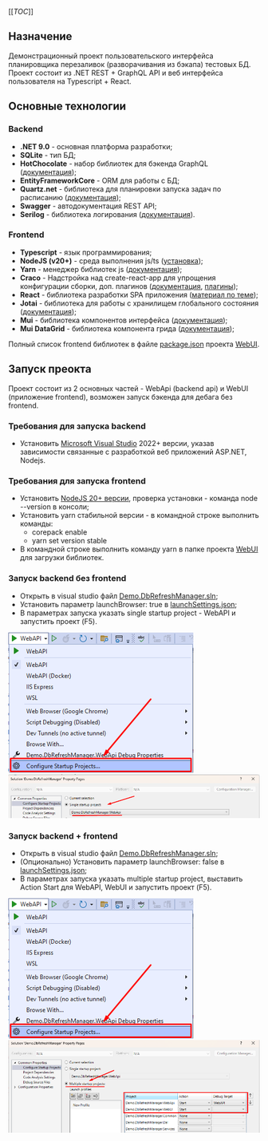 [[_TOC_]]

## Назначение

Демонстрационный проект пользовательского интерфейса планировщика перезаливок (разворачивания из бэкапа) тестовых БД.
Проект состоит из .NET REST + GraphQL API и веб интерфейса пользователя на Typescript + React.

## Основные технологии

### Backend

- **.NET 9.0** - основная платформа разработки;
- **SQLite** - тип БД;
- **HotChocolate** - набор библиотек для бэкенда GraphQL ([документация](https://chillicream.com/docs/hotchocolate));
- **EntityFrameworkCore** - ORM для работы с БД;
- **Quartz.net** - библиотека для планировки запуска задач по расписанию ([документация](https://www.quartz-scheduler.net/documentation/quartz-3.x/quick-start.html));
- **Swagger** - автодокументация REST API;
- **Serilog** - библиотека логирования ([документация](https://serilog.net/)).

### Frontend

- **Typescript** - язык программирования;
- **NodeJS (v20+)** - среда выполнения js/ts ([установка](https://nodejs.org/ru));
- **Yarn** - менеджер библиотек js ([документация](https://yarnpkg.com/getting-started/install));
- **Craco** - Надстройка над create-react-app для упрощения конфигурации сборки, доп. плагинов ([документация](https://craco.js.org/), [плагины](https://craco.js.org/plugins/));
- **React** - библиотека разработки SPA приложения ([материал по теме](https://metanit.com/web/react/));
- **Jotai** - библиотека для работы с хранилищем глобального состояния ([документация](https://jotai.org/docs/introduction));
- **Mui** - библиотека компонентов интерфейса ([документация](https://mui.com/material-ui/react-button/));
- **Mui DataGrid** - библиотека компонента грида ([документация](https://mui.com/x/react-data-grid/));

Полный список frontend библиотек в файле [package.json](/src/Demo.DbRefreshManager.WebUI/package.json) проекта [WebUI](/src/Demo.DbRefreshManager.WebUI).

## Запуск преокта

Проект состоит из 2 основных частей - WebApi (backend api) и WebUI (приложение frontend), возможен запуск бэкенда для дебага без frontend.

### Требования для запуска backend

- Установить [Microsoft Visual Studio](https://visualstudio.microsoft.com/ru/downloads/) 2022+ версии, указав зависимости связанные с разработкой веб приложений ASP.NET, Nodejs.

### Требования для запуска frontend

- Установить [NodeJS 20+ версии](https://nodejs.org/ru), проверка установки - команда node --version в консоли;
- Установить yarn стабильной версии - в командной строке выполнить команды:
	- corepack enable
	- yarn set version stable
- В командной строке выполнить команду yarn в папке проекта [WebUI](/src/Demo.DbRefreshManager.WebUI) для загрузки библиотек.

### Запуск backend без frontend

- Открыть в visual studio файл [Demo.DbRefreshManager.sln](/src/Demo.DbRefreshManager.sln);
- Установить параметр launchBrowser: true в [launchSettings.json](/src/Demo.DbRefreshManager.WebApi/Properties/launchSettings.json);
- В параметрах запуска указать single startup project - WebAPI и запустить проект (F5).

![configure_startup](/docs/img/configure_startup.png)
![web_api_startup](/docs/img/web_api_startup.png)

### Запуск backend + frontend

- Открыть в visual studio файл [Demo.DbRefreshManager.sln](/src/Demo.DbRefreshManager.sln);
- (Опционально) Установить параметр launchBrowser: false в [launchSettings.json](/src/Demo.DbRefreshManager.WebApi/Properties/launchSettings.json);
- В параметрах запуска указать multiple startup project, выставить Action Start для WebAPI, WebUI и запустить проект (F5).

![configure_startup](/docs/img/configure_startup.png)
![web_api_startup](/docs/img/web_ui_startup.png)